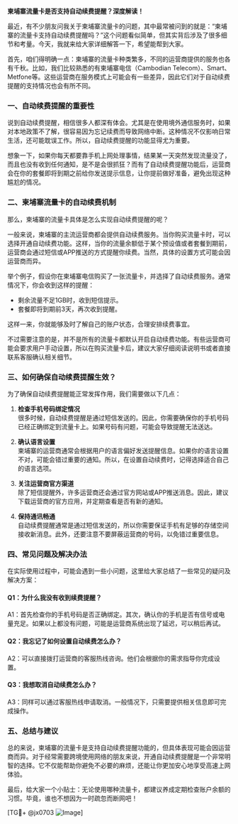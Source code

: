 **柬埔寨流量卡是否支持自动续费提醒？深度解读！**

最近，有不少朋友问我关于柬埔寨流量卡的问题，其中最常被问到的就是：“柬埔寨的流量卡支持自动续费提醒吗？”这个问题看似简单，但其实背后涉及了很多细节和考量。今天，我就来给大家详细解答一下，希望能帮到大家。

首先，咱们得明确一点：柬埔寨的流量卡种类繁多，不同的运营商提供的服务也各有千秋。比如，我们比较熟悉的有柬埔寨电信（Cambodian Telecom）、Smart、Metfone等。这些运营商在服务模式上可能会有一些差异，因此它们对于自动续费提醒的支持情况也会有所不同。

### **一、自动续费提醒的重要性**

说到自动续费提醒，相信很多人都深有体会。尤其是在使用境外通信服务时，如果对本地政策不了解，很容易因为忘记续费而导致网络中断。这种情况不仅影响日常生活，还可能耽误工作。所以，自动续费提醒的功能显得尤为重要。

想象一下，如果你每天都要靠手机上网处理事情，结果某一天突然发现流量没了，而且也没有收到任何通知，是不是会很抓狂？而有了自动续费提醒功能后，运营商会在你的套餐即将到期之前给你发送提示信息，让你提前做好准备，避免出现这种尴尬的情况。

### **二、柬埔寨流量卡的自动续费机制**

那么，柬埔寨的流量卡具体是怎么实现自动续费提醒的呢？

一般来说，柬埔寨的主流运营商都会提供自动续费服务。当你购买流量卡时，可以选择开通自动续费功能。这样，当你的流量余额低于某个预设值或者套餐到期前，运营商会通过短信或APP推送的方式提醒你续费。当然，具体的设置方式可能会因运营商而异。

举个例子，假设你在柬埔寨电信购买了一张流量卡，并选择了自动续费服务。通常情况下，你会收到这样的提醒：

- 剩余流量不足1GB时，收到短信提示。
- 套餐即将到期前3天，再次收到提醒。

这样一来，你就能够及时了解自己的账户状态，合理安排续费事宜。

不过需要注意的是，并不是所有的流量卡都默认开启自动续费功能。有些运营商可能会要求用户手动设置，所以在购买流量卡后，建议大家仔细阅读说明书或者直接联系客服确认相关细节。

### **三、如何确保自动续费提醒生效？**

为了确保自动续费提醒能正常发挥作用，我们需要做以下几点：

1. **检查手机号码绑定情况**  
   很多时候，自动续费提醒是通过短信发送的。因此，你需要确保你的手机号码已经正确绑定到流量卡上。如果号码有问题，可能会导致提醒无法送达。

2. **确认语言设置**  
   柬埔寨的运营商通常会根据用户的语言偏好发送提醒信息。如果你的语言设置不对，可能会错过重要的通知。所以，在设置自动续费时，记得选择适合自己的语言选项。

3. **关注运营商官方渠道**  
   除了短信提醒外，许多运营商还会通过官方网站或APP推送消息。因此，建议下载运营商的官方应用，并定期查看是否有新的通知。

4. **保持通讯畅通**  
   自动续费提醒通常是通过短信发送的，所以你需要保证手机有足够的存储空间接收新消息。此外，还要注意不要屏蔽运营商的号码，以免错过重要信息。

### **四、常见问题及解决办法**

在实际使用过程中，可能会遇到一些小问题，这里给大家总结了一些常见的疑问及解决方案：

#### **Q1：为什么我没有收到续费提醒？**
A1：首先检查你的手机号码是否正确绑定。其次，确认你的手机是否有信号或电量充足。如果以上都没有问题，可能是运营商系统出现了延迟，可以稍后再试。

#### **Q2：我忘记了如何设置自动续费怎么办？**
A2：可以直接拨打运营商的客服热线咨询。他们会根据你的需求指导你完成设置。

#### **Q3：我想取消自动续费怎么办？**
A3：同样可以通过客服热线申请取消。一般情况下，只需要提供相关信息即可完成操作。

### **五、总结与建议**

总的来说，柬埔寨的流量卡是支持自动续费提醒功能的，但具体表现可能会因运营商而异。对于经常需要跨境使用网络的朋友来说，开通自动续费提醒是一个非常明智的选择。它不仅能帮助你避免不必要的麻烦，还能让你更加安心地享受高速上网体验。

最后，给大家一个小贴士：无论使用哪种流量卡，都建议养成定期检查账户余额的习惯。毕竟，谁也不想因为一时疏忽而断网吧！

[TG💪+ @jx0703 ![Image](https://github.com/user-attachments/assets/dbca1d08-cadb-493c-b0ec-ad6f7a83f270)]